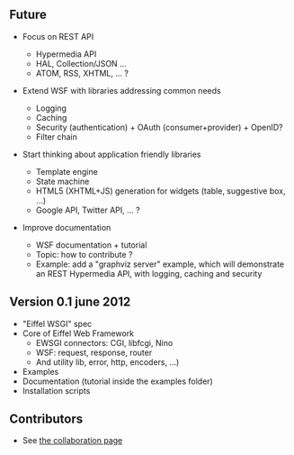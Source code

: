 ## Future
* Focus on REST API
    - Hypermedia API
    - HAL, Collection/JSON ...
    - ATOM, RSS, XHTML, ... ?
* Extend WSF with libraries addressing common needs
    - Logging
    - Caching
    - Security (authentication) + OAuth (consumer+provider) + OpenID?
    - Filter chain

* Start thinking about application friendly libraries
    - Template engine
    - State machine
    - HTML5 (XHTML+JS) generation for widgets (table, suggestive box, ...)
    - Google API, Twitter API, ... ?

* Improve documentation
    - WSF documentation + tutorial
    - Topic: how to contribute ?
    - Example: add a "graphviz server" example, which will demonstrate an REST Hypermedia API, with logging, caching and security

## Version 0.1 june 2012 ##
* "Eiffel WSGI" spec
* Core of Eiffel Web Framework 
    - EWSGI connectors: CGI, libfcgi, Nino
    - WSF: request, response, router 
    - And utility lib, error, http, encoders, ...)
* Examples
* Documentation (tutorial inside the examples folder)
* Installation scripts

## Contributors ##
  - See [the collaboration page](./Community-collaboration)

